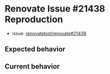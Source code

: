 # Renovate Issue #21438 Reproduction

- issue: [renovatebot/renovate#21438](https://github.com/renovatebot/renovate/issues/21438)

## Expected behavior

## Current behavior